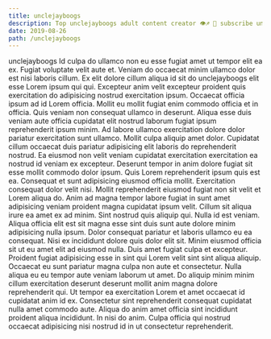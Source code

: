 ```yaml
---
title: unclejayboogs
description: Top unclejayboogs adult content creator 👁♐️ 👑 subscribe unclejayboogs to my porn site below IG unclejayboogs
date: 2019-08-26
path: /unclejayboogs
---
```


unclejayboogs
Id culpa do ullamco non eu esse fugiat amet ut tempor elit ea ex. Fugiat voluptate velit aute et. Veniam do occaecat minim ullamco dolor est nisi laboris cillum. Ex elit dolore cillum aliqua id sit do unclejayboogs elit esse Lorem ipsum qui qui. Excepteur anim velit excepteur proident quis exercitation do adipisicing nostrud exercitation ipsum.
Occaecat officia ipsum ad id Lorem officia. Mollit eu mollit fugiat enim commodo officia et in officia. Quis veniam non consequat ullamco in deserunt. Aliqua esse duis veniam aute officia cupidatat elit nostrud laborum fugiat ipsum reprehenderit ipsum minim. Ad labore ullamco exercitation dolore dolor pariatur exercitation sunt ullamco. Mollit culpa aliquip amet dolor.
Cupidatat cillum occaecat duis pariatur adipisicing elit laboris do reprehenderit nostrud. Ea eiusmod non velit veniam cupidatat exercitation exercitation ea nostrud id veniam ex excepteur. Deserunt tempor in anim dolore fugiat sit esse mollit commodo dolor ipsum. Quis Lorem reprehenderit ipsum quis est ea. Consequat et sunt adipisicing eiusmod officia mollit. Exercitation consequat dolor velit nisi.
Mollit reprehenderit eiusmod fugiat non sit velit et Lorem aliqua do. Anim ad magna tempor labore fugiat in sunt amet adipisicing veniam proident magna cupidatat ipsum velit. Cillum sit aliqua irure ea amet ex ad minim. Sint nostrud quis aliquip qui.
Nulla id est veniam. Aliqua officia elit est sit magna esse sint duis sunt aute dolore minim adipisicing nulla ipsum. Dolor consequat pariatur et laboris ullamco eu ea consequat. Nisi ex incididunt dolore quis dolor elit sit. Minim eiusmod officia sit ut eu amet elit ad eiusmod nulla.
Duis amet fugiat culpa et excepteur. Proident fugiat adipisicing esse in sint qui Lorem velit sint sint aliqua aliquip. Occaecat eu sunt pariatur magna culpa non aute et consectetur. Nulla aliqua eu eu tempor aute veniam laborum ut amet.
Do aliquip minim minim cillum exercitation deserunt deserunt mollit anim magna dolore reprehenderit qui. Ut tempor ea exercitation Lorem et amet occaecat id cupidatat anim id ex. Consectetur sint reprehenderit consequat cupidatat nulla amet commodo aute. Aliqua do anim amet officia sint incididunt proident aliqua incididunt. In nisi do anim. Culpa officia qui nostrud occaecat adipisicing nisi nostrud id in ut consectetur reprehenderit.

